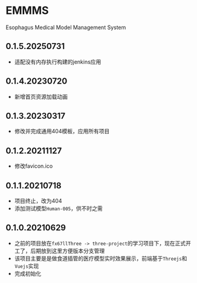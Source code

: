 # EMMMS
Esophagus Medical Model Management System

## 0.1.5.20250731
* 适配没有内存执行构建的jenkins应用  

## 0.1.4.20230720
* 新增首页资源加载动画  

## 0.1.3.20230317
* 修改并完成通用404模板，应用所有项目  

## 0.1.2.20211127
* 修改favicon.ico  

## 0.1.1.20210718
* 项目终止，改为404  
* 添加测试模型`Human-005`，供不时之需  

## 0.1.0.20210629
* 之前的项目放在`fx67llThree -> three-project`的学习项目下，现在正式开工了，后期放到这里方便版本分支管理  
* 该项目主要是是做食道插管的医疗模型实时效果展示，前端基于`Threejs`和`Vuejs`实现  
* 完成初始化  

